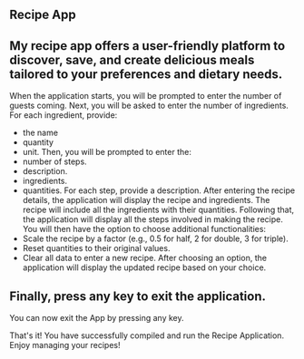 ## Recipe App

## My recipe app offers a user-friendly platform to discover, save, and create delicious meals tailored to your preferences and dietary needs.

When the application starts, you will be prompted to enter the number of guests coming.
Next, you will be asked to enter the number of ingredients.
For each ingredient, provide:
* the name
* quantity
* unit.
Then, you will be prompted to enter the:
* number of steps.
* description.
* ingredients.
* quantities.
For each step, provide a description.
After entering the recipe details, the application will display the recipe and ingredients.
The recipe will include all the ingredients with their quantities.
Following that, the application will display all the steps involved in making the recipe.
You will then have the option to choose additional functionalities:
* Scale the recipe by a factor (e.g., 0.5 for half, 2 for double, 3 for triple).
* Reset quantities to their original values.
* Clear all data to enter a new recipe.
After choosing an option, the application will display the updated recipe based on your choice.

## Finally, press any key to exit the application.
You can now exit the App by pressing any key.

That's it! You have successfully compiled and run the Recipe Application. Enjoy managing your recipes!
